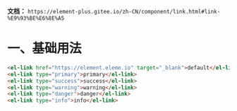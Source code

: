 **文档：** `https://element-plus.gitee.io/zh-CN/component/link.html#link-%E9%93%BE%E6%8E%A5`

# 一、基础用法
  ```html
  <el-link href="https://element.eleme.io" target="_blank">default</el-link>
  <el-link type="primary">primary</el-link>
  <el-link type="success">success</el-link>
  <el-link type="warning">warning</el-link>
  <el-link type="danger">danger</el-link>
  <el-link type="info">info</el-link>
  ```